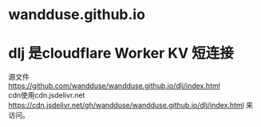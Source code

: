 # wandduse.github.io
# dlj 是cloudflare Worker KV 短连接
源文件 \
https://github.com/wandduse/wandduse.github.io/dlj/index.html \
cdn使用cdn.jsdelivr.net \
https://cdn.jsdelivr.net/gh/wandduse/wandduse.github.io/dlj/index.html 来访问。
